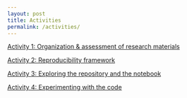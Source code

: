```yaml
---
layout: post
title: Activities
permalink: /activities/
---
```

[Activity 1: Organization & assessment of research materials](https://docs.google.com/document/d/1Rh3pTZeJikceWaiba86gXdDHcthkRKjcUkAxiCh7vlE/edit)

[Activity 2: Reproducibility framework](https://docs.google.com/document/d/1E0c5-DDVo2MMoF2rPOiH2brIZyC_3YZZrcgp0x6VCPs/edit)

[Activity 3: Exploring the repository and the notebook](/activity3)

[Activity 4: Experimenting with the code](/activity4)